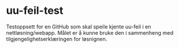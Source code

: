 # uu-feil-test

Testoppsett for en GitHub som skal speile kjente uu-feil i en nettløsning/webapp. Målet er å kunne bruke den i sammenheng med tilgjengelighetserklæringen for løsnignen. 
